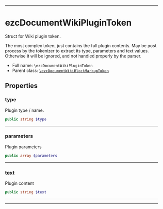 ***

# ezcDocumentWikiPluginToken

Struct for Wiki plugin token.

The most complex token, just contains the full plugin contents. May be post process by the tokenizer to extract its
type, parameters and text values. Otherwise it will be ignored, and not handled properly by the parser.

* Full name: `\ezcDocumentWikiPluginToken`
* Parent class: [`\ezcDocumentWikiBlockMarkupToken`](./ezcDocumentWikiBlockMarkupToken.md)

## Properties

### type

Plugin type / name.

```php
public string $type
```

***

### parameters

Plugin parameters

```php
public array $parameters
```

***

### text

Plugin content

```php
public string $text
```

***



***

